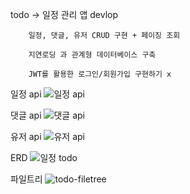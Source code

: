 todo -> 일정 관리 앱 devlop
        
        일정, 댓글, 유저 CRUD 구현 + 페이징 조회

        지연로딩 과 관계형 데이터베이스 구축 

        JWT를 활용한 로그인/회원가입 구현하기 x
        

일정 api
![일정 api](https://github.com/user-attachments/assets/e61dc863-60b6-413a-b347-14fbd4ccaa15)

댓글 api
![댓글 api ](https://github.com/user-attachments/assets/cdc9f174-0d03-4420-aba6-90bb296c0df5)

유저 api
![유저 api](https://github.com/user-attachments/assets/09b1ce26-faca-44ef-bf58-6d2743fc0eb9)

ERD
![일정 todo](https://github.com/user-attachments/assets/cbc7c8a5-48db-41e1-9155-c27d3f6de52a)

파일트리
![todo-filetree ](https://github.com/user-attachments/assets/dcc0fea0-dba7-4254-8836-53c6339b5dd9)
